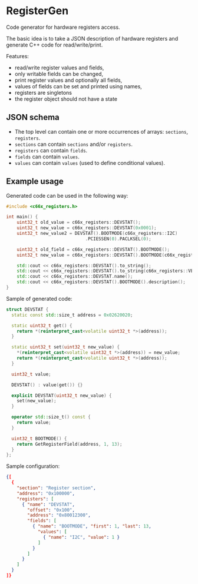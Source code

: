 # RegisterGen #

Code generator for hardware registers access.

The basic idea is to take a JSON description of hardware registers and
generate C++ code for read/write/print.

Features:
- read/write register values and fields,
- only writable fields can be changed,
- print register values and optionally all fields,
- values of fields can be set and printed using names,
- registers are singletons
- the register object should not have a state

## JSON schema ##

- The top level can contain one or more occurrences of arrays:
  `sections`, `registers`.
- `sections` can contain `sections` and/or `registers`.
- `registers` can contain `fields`.
- `fields` can contain `values`.
- `values` can contain `values` (used to define conditional values).

## Example usage ##

Generated code can be used in the following way:

```c++
#include <c66x_registers.h>

int main() {
    uint32_t old_value = c66x_registers::DEVSTAT();
	uint32_t new_value = c66x_registers::DEVSTAT(0x0001);
    uint32_t new_value2 = DEVSTAT().BOOTMODE(c66x_registers::I2C)
	                          .PCIESSEN(0).PACLKSEL(0);

	uint32_t old_field = c66x_registers::DEVSTAT().BOOTMODE();
	uint32_t new_value = c66x_registers::DEVSTAT().BOOTMODE(c66x_registers::I2C);

    std::cout << c66x_registers::DEVSTAT().to_string();
	std::cout << c66x_registers::DEVSTAT().to_string(c66x_registers::VERBOSE);
	std::cout << c66x_registers::DEVSTAT.name();
	std::cout << c66x_registers::DEVSTAT().BOOTMODE().description();
}
```

Sample of generated code:

```c++
struct DEVSTAT {
  static const std::size_t address = 0x02620020;

  static uint32_t get() {
    return *(reinterpret_cast<volatile uint32_t *>(address));
  }

  static uint32_t set(uint32_t new_value) {
    *(reinterpret_cast<volatile uint32_t *>(address)) = new_value;
    return *(reinterpret_cast<volatile uint32_t *>(address));
  }

  uint32_t value;

  DEVSTAT() : value(get()) {}

  explicit DEVSTAT(uint32_t new_value) {
    set(new_value);
  }

  operator std::size_t() const {
    return value;
  }

  uint32_t BOOTMODE() {
    return GetRegisterField(address, 1, 13);
  }
};
```

Sample configuration:

```json
{[
  {
    "section": "Register section",
    "address": "0x100000",
	"registers": [
	  { "name": "DEVSTAT",
	    "offset": "0x100",
		"address": "0x80012300",
		"fields": [
		  { "name": "BOOTMODE", "first": 1, "last": 13,
		    "values": [
			  { "name": "I2C", "value": 1 }
			]
		  }
	    ]
	  }
	]
  }
]}
```
